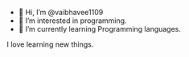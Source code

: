 - 👋 Hi, I’m @vaibhavee1109
- 👀 I’m interested in programming.
- 🌱 I’m currently learning Programming languages.

I love learning new things.
